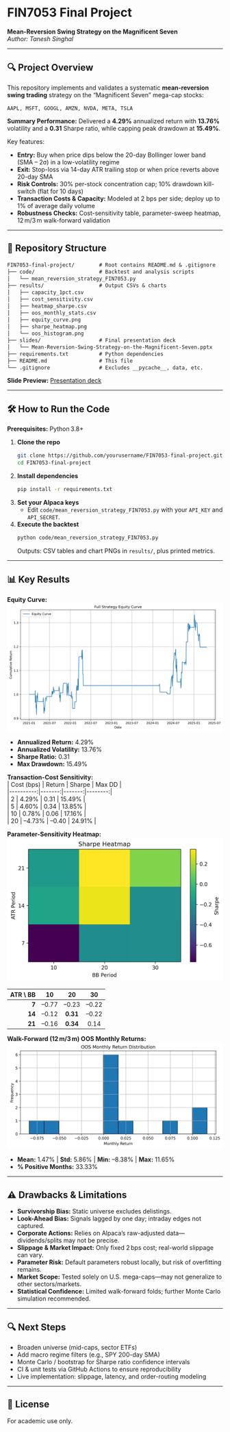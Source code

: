 # FIN7053 Final Project  
**Mean-Reversion Swing Strategy on the Magnificent Seven**  
_Author: Tanesh Singhal_

---

## 🔍 Project Overview  
This repository implements and validates a systematic **mean-reversion swing trading** strategy on the “Magnificent Seven” mega-cap stocks:
```
AAPL, MSFT, GOOGL, AMZN, NVDA, META, TSLA
```

**Summary Performance:** Delivered a **4.29%** annualized return with **13.76%** volatility and a **0.31** Sharpe ratio, while capping peak drawdown at **15.49%**.  

Key features:  
- **Entry:** Buy when price dips below the 20-day Bollinger lower band (SMA – 2σ) in a low-volatility regime  
- **Exit:** Stop-loss via 14-day ATR trailing stop or when price reverts above 20-day SMA  
- **Risk Controls:** 30% per-stock concentration cap; 10% drawdown kill-switch (flat for 10 days)  
- **Transaction Costs & Capacity:** Modeled at 2 bps per side; deploy up to 1% of average daily volume  
- **Robustness Checks:** Cost-sensitivity table, parameter-sweep heatmap, 12 m/3 m walk-forward validation

---

## 📂 Repository Structure  
```
FIN7053-final-project/        # Root contains README.md & .gitignore
├── code/                     # Backtest and analysis scripts
│   └── mean_reversion_strategy_FIN7053.py
├── results/                  # Output CSVs & charts
│   ├── capacity_1pct.csv
│   ├── cost_sensitivity.csv
│   ├── heatmap_sharpe.csv
│   ├── oos_monthly_stats.csv
│   ├── equity_curve.png
│   ├── sharpe_heatmap.png
│   └── oos_histogram.png
├── slides/                   # Final presentation deck
│   └── Mean-Reversion-Swing-Strategy-on-the-Magnificent-Seven.pptx
├── requirements.txt          # Python dependencies
├── README.md                 # This file
└── .gitignore                # Excludes __pycache__, data, etc.
```

**Slide Preview:** [Presentation deck](slides/Mean-Reversion-Swing-Strategy-on-the-Magnificent-Seven.pptx)

---

## 🛠️ How to Run the Code  
**Prerequisites:** Python 3.8+  
1. **Clone the repo**  
   ```bash
   git clone https://github.com/yourusername/FIN7053-final-project.git
   cd FIN7053-final-project
   ```  
2. **Install dependencies**  
   ```bash
   pip install -r requirements.txt
   ```  
3. **Set your Alpaca keys**  
   - Edit `code/mean_reversion_strategy_FIN7053.py` with your `API_KEY` and `API_SECRET`.  
4. **Execute the backtest**  
   ```bash
   python code/mean_reversion_strategy_FIN7053.py
   ```  
   Outputs: CSV tables and chart PNGs in `results/`, plus printed metrics.

---

## 📊 Key Results  
**Equity Curve:**  
![Equity Curve](results/equity_curve.png)  

- **Annualized Return:** 4.29%  
- **Annualized Volatility:** 13.76%  
- **Sharpe Ratio:** 0.31  
- **Max Drawdown:** 15.49%  

**Transaction-Cost Sensitivity:**  
| Cost (bps) | Return | Sharpe | Max DD  |  
|----------:|-------:|-------:|--------:|  
| 2         | 4.29%  | 0.31   | 15.49%  |  
| 5         | 4.60%  | 0.34   | 13.85%  |  
| 10        | 0.78%  | 0.06   | 17.16%  |  
| 20        | –4.73% | –0.40  | 24.91%  |  

**Parameter-Sensitivity Heatmap:**  
![Sharpe Heatmap](results/sharpe_heatmap.png)  

| ATR \ BB | 10     | 20      | 30      |  
|---------:|:------:|:-------:|:-------:|  
| **7**    | –0.77  | –0.23   | –0.22   |  
| **14**   | –0.12  | **0.31**| –0.22   |  
| **21**   | –0.16  | **0.34**| 0.14    |  

**Walk-Forward (12 m/3 m) OOS Monthly Returns:**  
![OOS Histogram](results/oos_histogram.png)  
- **Mean:** 1.47% | **Std:** 5.86% | **Min:** –8.38% | **Max:** 11.65%  
- **% Positive Months:** 33.33%  

---

## ⚠️ Drawbacks & Limitations  
- **Survivorship Bias:** Static universe excludes delistings.  
- **Look-Ahead Bias:** Signals lagged by one day; intraday edges not captured.  
- **Corporate Actions:** Relies on Alpaca’s raw-adjusted data—dividends/splits may not be precise.  
- **Slippage & Market Impact:** Only fixed 2 bps cost; real-world slippage can vary.  
- **Parameter Risk:** Default parameters robust locally, but risk of overfitting remains.  
- **Market Scope:** Tested solely on U.S. mega-caps—may not generalize to other sectors/markets.  
- **Statistical Confidence:** Limited walk-forward folds; further Monte Carlo simulation recommended.

---

## 🔍 Next Steps  
- Broaden universe (mid-caps, sector ETFs)  
- Add macro regime filters (e.g., SPY 200-day SMA)  
- Monte Carlo / bootstrap for Sharpe ratio confidence intervals  
- CI & unit tests via GitHub Actions to ensure reproducibility  
- Live implementation: slippage, latency, and order-routing modeling

---

## 📄 License  
For academic use only.  

